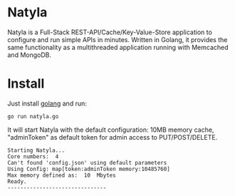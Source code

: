 Natyla
======

Natyla is a Full-Stack REST-API/Cache/Key-Value-Store application to configure and run simple APIs in minutes. Written in Golang, it provides the same functionality as a multithreaded application running with Memcached and MongoDB.

Install
=======

Just install [golang](http://golang.org/) and run:

~~~
go run natyla.go
~~~
It will start Natyla with the default configuration: 10MB memory cache, "adminToken" as default token for admin access to PUT/POST/DELETE.
~~~
Starting Natyla...
Core numbers:  4
Can't found 'config.json' using default parameters
Using Config: map[token:adminToken memory:10485760]
Max memory defined as:  10  Mbytes
Ready.
-------------------------------
~~~


